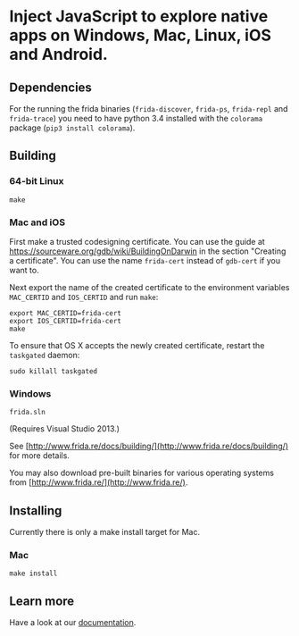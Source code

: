 Inject JavaScript to explore native apps on Windows, Mac, Linux, iOS and Android.
===

## Dependencies

For the running the frida binaries (`frida-discover`, `frida-ps`, `frida-repl` and `frida-trace`) you need to have python 3.4 installed with the `colorama` package (`pip3 install colorama`).

## Building

### 64-bit Linux

    make

### Mac and iOS

First make a trusted codesigning certificate. You can use the guide at https://sourceware.org/gdb/wiki/BuildingOnDarwin in the section "Creating a certificate". You can use the name `frida-cert` instead of `gdb-cert` if you want to.

Next export the name of the created certificate to the environment variables `MAC_CERTID` and `IOS_CERTID` and run `make`:

    export MAC_CERTID=frida-cert
    export IOS_CERTID=frida-cert
    make

To ensure that OS X accepts the newly created certificate, restart the `taskgated` daemon:

    sudo killall taskgated

### Windows

    frida.sln

(Requires Visual Studio 2013.)

See [http://www.frida.re/docs/building/](http://www.frida.re/docs/building/)
for more details.

You may also download pre-built binaries for various operating systems from
[http://www.frida.re/](http://www.frida.re/).

## Installing

Currently there is only a make install target for Mac.

### Mac

    make install

## Learn more

Have a look at our [documentation](http://www.frida.re/docs/home/).
